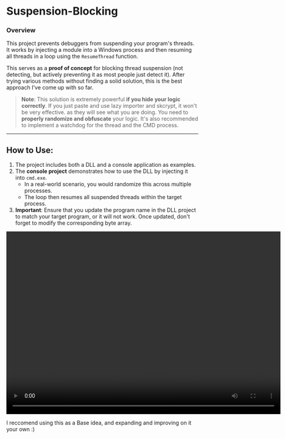 # **Suspension-Blocking**

### **Overview**
This project prevents debuggers from suspending your program's threads. It works by injecting a module into a Windows process and then resuming all threads in a loop using the `ResumeThread` function. 

This serves as a **proof of concept** for blocking thread suspension (not detecting, but actively preventing it as most people just detect it). After trying various methods without finding a solid solution, this is the best approach I've come up with so far.

> **Note**: This solution is extremely powerful **if you hide your logic correctly**. If you just paste and use lazy importer and skcrypt, it won't be very effective. as they will see what you are doing. You need to **properly randomize and obfuscate** your logic. It's also recommended to implement a watchdog for the thread and the CMD process.

---

## **How to Use:**

1. The project includes both a DLL and a console application as examples.
2. The **console project** demonstrates how to use the DLL by injecting it into `cmd.exe`. 
   - In a real-world scenario, you would randomize this across multiple processes.
   - The loop then resumes all suspended threads within the target process.
3. **Important**: Ensure that you update the program name in the DLL project to match your target program, or it will not work. Once updated, don't forget to modify the corresponding byte array.

<video width="720" height="480" controls>
  <source src="[https://github.com/your-username/your-repository/raw/main/assets/demo.mp4](https://github.com/kaiiskirrrrr/suspension-blocking/blob/main/2024-09-24%2017-27-50.mp4)" type="video/mp4">
  Your browser does not support the video tag.
</video>


I reccomend using this as a Base idea, and expanding and improving on it your own :)
